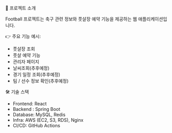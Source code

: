 📌 프로젝트 소개

Football 프로젝트는 축구 관련 정보와 풋살장 예약 기능을 제공하는 웹 애플리케이션입니다.

👉 주요 기능 예시:

- 풋살장 조회
- 풋살 예약 기능 
- 관리자 페이지
- 날씨조회(추후예정)
- 경기 일정 조회(추후예정)
- 팀 / 선수 정보 확인(추후예정)

🛠 기술 스택

- Frontend: React
- Backend : Spring Boot
- Database: MySQL, Redis
- Infra: AWS (EC2, S3, RDS), Nginx
- CI/CD: GitHub Actions 
